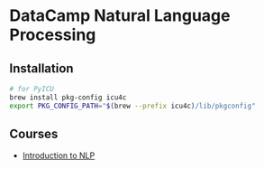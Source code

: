 # DataCamp Natural Language Processing

## Installation

```bash
# for PyICU
brew install pkg-config icu4c
export PKG_CONFIG_PATH="$(brew --prefix icu4c)/lib/pkgconfig"
```

## Courses

* [Introduction to NLP](./introduction_to_nlp/notebook.ipynb)
